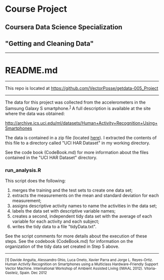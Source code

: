 # Course Project
## Coursera Data Science Specialization
## "Getting and Cleaning Data"
___

# README.md
___

This repo is located at <https://github.com/VectorPosse/getdata-005_Project>
___

The data for this project was collected from the accelerometers in the Samsung Galaxy S smartphone.<sup><a href="#fn1" id="ref1">1</a></sup> A full description is available at the site where the data was obtained: 

<http://archive.ics.uci.edu/ml/datasets/Human+Activity+Recognition+Using+Smartphones>

The data is contained in a zip file (located [here](https://d396qusza40orc.cloudfront.net/getdata%2Fprojectfiles%2FUCI%20HAR%20Dataset.zip)). I extracted the contents of this file to a directory called "UCI HAR Dataset" in my working directory.

See the code book (CodeBook.md) for more information about the files contained in the "UCI HAR Dataset" directory.

### run_analysis.R

This script does the following:

1.  merges the training and the test sets to create one data set;
2.  extracts the measurements on the mean and standard deviation for each
    measurement;
3.  assigns descriptive activity names to name the activities in the data set;
4.  labels the data set with descriptive variable names; 
5.  creates a second, independent tidy data set with the average of each 
    variable for each activity and each subject;
6.  writes the tidy data to a file "tidyData.txt".
    
See the script comments for more details about the execution of these steps. See the codebook (CodeBook.md) for information on the organization of the tidy data set created in Step 5 above.

___

<sup id="fn1">[1] Davide Anguita, Alessandro Ghio, Luca Oneto, Xavier Parra and Jorge L. Reyes-Ortiz. Human Activity Recognition on Smartphones using a Multiclass Hardware-Friendly Support Vector Machine. International Workshop of Ambient Assisted Living (IWAAL 2012). Vitoria-Gasteiz, Spain. Dec 2012</sup>